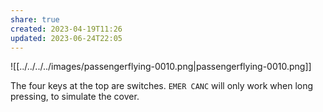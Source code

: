 ```yaml
---
share: true
created: 2023-04-19T11:26
updated: 2023-06-24T22:05
---
```

![[../../../../images/passengerflying-0010.png|passengerflying-0010.png]]

The four keys at the top are switches.
`EMER CANC` will only work when long pressing, to simulate the cover.
